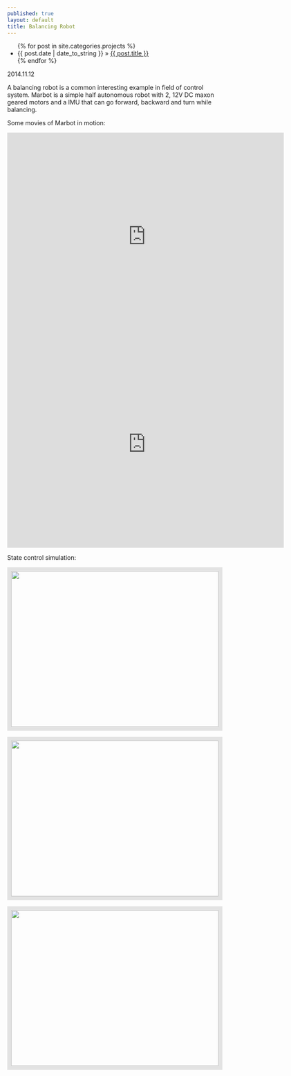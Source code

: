 ```yaml
---
published: true
layout: default
title: Balancing Robot
---
```

<div id="home">
  <ul class="posts">
    {% for post in site.categories.projects %}
      <li><span>{{ post.date | date_to_string }}</span> &raquo; <a href="{{ site.baseurl }}{{ post.url }}">{{ post.title }}</a></li>
    {% endfor %}
  </ul>
</div>
<p class="publish_date"> 2014.11.12</p>

A balancing robot is a common interesting example in field of control system. Marbot is a simple half autonomous robot with 2, 12V DC maxon geared motors and a IMU that can go forward, backward and turn while balancing. 

Some movies of Marbot in motion:

<iframe width="640" height="480" src="https://www.youtube.com/embed/eFX8kx1wI18" frameborder="0" allowfullscreen></iframe>
<iframe width="640" height="480" src="https://www.youtube.com/embed/su7aVd2Gg6g" frameborder="0" allowfullscreen></iframe>


State control simulation:

<p> <img src="{{ site.url }}{{ site.baseurl }}/images/pendel4g.gif" style="width:480px;height:360px;border:solid 9px #e3e3e3;" />
</p>
<p> <img src="{{ site.url }}{{ site.baseurl }}/images/pendel5g.gif" style="width:480px;height:360px;border:solid 9px #e3e3e3;" />
</p>
<p> <img src="{{ site.url }}{{ site.baseurl }}/images/pendel7g.gif" style="width:480px;height:360px;border:solid 9px #e3e3e3;" />
</p>

